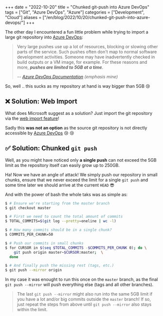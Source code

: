 +++
date = "2022-10-20"
title = "Chunked git-push into Azure DevOps"
tags = ["Git", "Azure DevOps", "Azure"]
categories = ["Development", "Cloud"]
aliases = ["/en/blog/2022/10/20/chunked-git-push-into-azure-devops/"]
+++

The other day I encountered a fun little problem while trying to import a large git repository into [Azure DevOps]: <!--more-->

> Very large pushes use up a lot of resources, blocking or slowing
> other parts of the service. Such pushes often don't map to normal
> software development activities. Someone may have inadvertently
> checked in build outputs or a VM image, for example. For these
> reasons and more, _**pushes are limited to 5GB at a time**_.
>
> -- <cite>[Azure DevOps Documentation][1] (emphasis mine)</cite>

So, well .. this sucks as my repository at hand is way bigger than 5GB 😢

## ❌ Solution: Web Import

What does Microsoft suggest as a solution? Just import the git repository via the [web import feature][2]!

Sadly this **was not an option** as the source git repository is not directly accessible by [Azure DevOps] 😢 😢

## ✅ Solution: Chunked `git push`

Well, as you might have noticed only **a single push** can not exceed the 5GB limit as the repository itself can easily grow up to 250GB.

Ha! Now we have an angle of attack! We simply push our repository in small chunks, ensure that we never exceed the limit for a single `git push` and some time later we should arrive at the current `HEAD` 😎

And with the power of bash the whole taks was as simple as:

```bash
$ # Ensure we're starting from the master branch
$ git checkout master

$ # First we need to count the total amount of commits
$ TOTAL_COMMITS=$(git log --pretty=oneline | wc -l)

$ # How many commits should be in a single chunk?
$ COMMITS_PER_CHUNK=50

$ # Push our commits in small chunks
$ for CURSOR in $(seq $TOTAL_COMMITS -$COMMITS_PER_CHUNK 0); do \
    git push origin master~$CURSOR:master;  \
  done

$ # And finally push the missing rest (tags, etc.)
$ git push --mirror origin
```

In my case it was enought to run this once on the `master` branch, as the final `git push --mirror` will push everything else (tags and all other branches).

> The last `git push --mirror` might also run into the same 5GB limit if you have a lot and/or big commits outside the `master` branch!
> If so, just repeat the steps from above until `git push --mirror` also stays within the limit.


  [Azure DevOps]: https://azure.microsoft.com/en-us/products/devops/
  [1]: https://learn.microsoft.com/en-us/azure/devops/repos/git/limits?view=azure-devops#push-size
  [2]: https://learn.microsoft.com/en-us/azure/devops/repos/git/import-git-repository?view=azure-devops#import-into-a-new-repo

